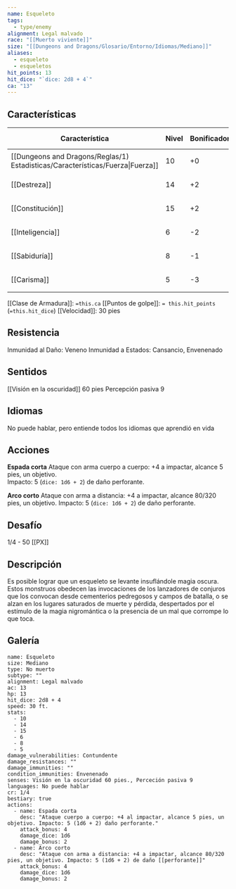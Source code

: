```yaml
---
name: Esqueleto
tags:
  - type/enemy
alignment: Legal malvado
race: "[[Muerto viviente]]"
size: "[[Dungeons and Dragons/Glosario/Entorno/Idiomas/Mediano]]"
aliases:
  - esqueleto
  - esqueletos
hit_points: 13
hit_dice: "`dice: 2d8 + 4`"
ca: "13"
---
```


## Características
| Característica                                                                 | Nivel | Bonificador | Lanzar dado      |
| ------------------------------------------------------------------------------ | ----- | ----------- | ---------------- |
| [[Dungeons and Dragons/Reglas/1) Estadisticas/Características/Fuerza\|Fuerza]] | 10    | +0          | `dice: 1d20 + 0` |
| [[Destreza]]                                                                   | 14    | +2          | `dice: 1d20 + 2` |
| [[Constitución]]                                                               | 15    | +2          | `dice: 1d20 + 2` |
| [[Inteligencia]]                                                               | 6     | -2          | `dice: 1d20 - 2` |
| [[Sabiduría]]                                                                  | 8     | -1          | `dice: 1d20 - 1` |
| [[Carisma]]                                                                    | 5     | -3          | `dice: 1d20 - 3` |

[[Clase de Armadura]]: `=this.ca`
[[Puntos de golpe]]: `= this.hit_points` (`=this.hit_dice`)
[[Velocidad]]: 30 pies

## Resistencia

Inmunidad al Daño: Veneno
Inmunidad a Estados: Cansancio, Envenenado

## Sentidos

[[Visión en la oscuridad]] 60 pies
Percepción pasiva 9

## Idiomas

No puede hablar, pero entiende todos los idiomas que aprendió en vida

## Acciones

**Espada corta**
Ataque con arma cuerpo a cuerpo: +4 a impactar, alcance 5 pies, un objetivo.  
Impacto: 5 (`dice: 1d6 + 2`) de daño perforante.

**Arco corto**
Ataque con arma a distancia: +4 a impactar, alcance 80/320 pies, un objetivo. 
Impacto: 5 (`dice: 1d6 + 2`) de daño perforante.

## Desafío

1/4 - 50 [[PX]]

## Descripción

Es posible lograr que un esqueleto se levante insuflándole magia oscura. Estos monstruos  obedecen las invocaciones de los lanzadores de conjuros que los convocan desde cementerios pedregosos y campos de batalla, o se alzan en los lugares saturados de muerte y pérdida,  despertados por el estímulo de la magia nigromántica o la presencia de un mal que corrompe lo que toca.

## Galería


```statblock
name: Esqueleto
size: Mediano
type: No muerto
subtype: ""
alignment: Legal malvado
ac: 13
hp: 13
hit_dice: 2d8 + 4
speed: 30 ft.
stats:
  - 10
  - 14
  - 15
  - 6
  - 8
  - 5
damage_vulnerabilities: Contundente
damage_resistances: ""
damage_immunities: ""
condition_immunities: Envenenado
senses: Visión en la oscuridad 60 pies., Perceción pasiva 9
languages: No puede hablar
cr: 1/4
bestiary: true
actions:
  - name: Espada corta
    desc: "Ataque cuerpo a cuerpo: +4 al impactar, alcance 5 pies, un objetivo. Impacto: 5 (1d6 + 2) daño perforante."
    attack_bonus: 4
    damage_dice: 1d6
    damage_bonus: 2
  - name: Arco corto
    desc: "Ataque con arma a distancia: +4 a impactar, alcance 80/320 pies, un objetivo. Impacto: 5 (1d6 + 2) de daño [[perforante]]"
    attack_bonus: 4
    damage_dice: 1d6
    damage_bonus: 2

```


